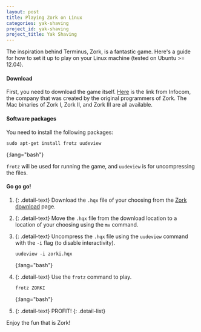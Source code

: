 ```yaml
---
layout: post
title: Playing Zork on Linux
categories: yak-shaving
project_id: yak-shaving
project_title: Yak Shaving
---
```


The inspiration behind Terminus, Zork, is a fantastic game. Here's a guide for how to set it up to play on your Linux machine (tested on Ubuntu >= 12.04). 

<!-- more -->

#### Download

First, you need to download the game itself. [Here](http://www.infocom-if.org/downloads/downloads.html) is the link from Infocom, the company that was created by the original programmers of Zork. The Mac binaries of Zork I, Zork II, and Zork III are all available. 

#### Software packages

You need to install the following packages: 

	sudo apt-get install frotz uudeview
{:lang="bash"}

`frotz` will be used for running the game, and `uudeview` is for uncompressing the files.

#### Go go go! 

1. {: .detail-text} Download the `.hqx` file of your choosing from the [Zork download](http://www.infocom-if.org/downloads/downloads.html) page. 
2. {: .detail-text} Move the `.hqx` file from the download location to a location of your choosing using the `mv` command. 
3. {: .detail-text} Uncompress the `.hqx` file using the `uudeview` command with the `-i` flag (to disable interactivity).		
	
	   uudeview -i zorki.hqx   	
	{:lang="bash"}

4. {: .detail-text} Use the `frotz` command to play.

	   frotz ZORKI  	
	{:lang="bash"}

5. {: .detail-text} PROFIT!
{: .detail-list}

Enjoy the fun that is Zork!
